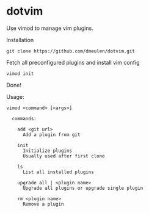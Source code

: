 dotvim
======

Use vimod to manage vim plugins.

Installation

    git clone https://github.com/dmeulen/dotvim.git

Fetch all preconfigured plugins and install vim config

    vimod init

Done!

Usage:

    vimod <command> [<args>]

      commands:

        add <git url>
          Add a plugin from git

        init
          Initialize plugins
          Usually used after first clone

        ls
          List all installed plugins

        upgrade all | <plugin name>
          Upgrade all plugins or upgrade single plugin

        rm <plugin name>
          Remove a plugin

